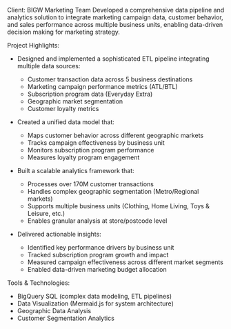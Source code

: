 Client: BIGW Marketing Team
Developed a comprehensive data pipeline and analytics solution to integrate marketing campaign data, customer behavior, and sales performance across multiple business units, enabling data-driven decision making for marketing strategy.

Project Highlights:
- Designed and implemented a sophisticated ETL pipeline integrating multiple data sources:
  - Customer transaction data across 5 business destinations
  - Marketing campaign performance metrics (ATL/BTL)
  - Subscription program data (Everyday Extra)
  - Geographic market segmentation
  - Customer loyalty metrics

- Created a unified data model that:
  - Maps customer behavior across different geographic markets
  - Tracks campaign effectiveness by business unit
  - Monitors subscription program performance
  - Measures loyalty program engagement

- Built a scalable analytics framework that:
  - Processes over 170M customer transactions
  - Handles complex geographic segmentation (Metro/Regional markets)
  - Supports multiple business units (Clothing, Home Living, Toys & Leisure, etc.)
  - Enables granular analysis at store/postcode level

- Delivered actionable insights:
  - Identified key performance drivers by business unit
  - Tracked subscription program growth and impact
  - Measured campaign effectiveness across different market segments
  - Enabled data-driven marketing budget allocation

Tools & Technologies:
- BigQuery SQL (complex data modeling, ETL pipelines)
- Data Visualization (Mermaid.js for system architecture)
- Geographic Data Analysis
- Customer Segmentation Analytics